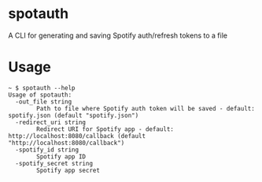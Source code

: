 # spotauth
A CLI for generating and saving Spotify auth/refresh tokens to a file

# Usage
```
~ $ spotauth --help
Usage of spotauth:
  -out_file string
    	Path to file where Spotify auth token will be saved - default: spotify.json (default "spotify.json")
  -redirect_uri string
    	Redirect URI for Spotify app - default: http://localhost:8080/callback (default "http://localhost:8080/callback")
  -spotify_id string
    	Spotify app ID
  -spotify_secret string
    	Spotify app secret
```
